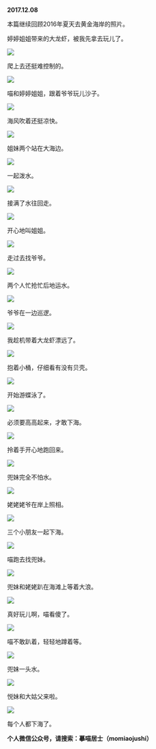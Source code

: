 
          
            
**2017.12.08**

本篇继续回顾2016年夏天去黄金海岸的照片。

婷婷姐姐带来的大龙虾，被我先拿去玩儿了。




![](img/51001-9036cca72096827e.jpg)




爬上去还挺难控制的。




![](img/51001-d8855cf1d384f2e2.jpg)




喵和婷婷姐姐，跟着爷爷玩儿沙子。




![](img/51001-812d8fc21dae0ea6.jpg)




海风吹着还挺凉快。




![](img/51001-8cea520372ea2ea5.jpg)




姐妹两个站在大海边。




![](img/51001-39a6eb04fdcd1729.jpg)




一起泼水。




![](img/51001-00082b84ad37b2b7.jpg)




接满了水往回走。




![](img/51001-9f04344bf711a78a.jpg)




开心地叫姐姐。




![](img/51001-c667a8b86193173a.jpg)




走过去找爷爷。




![](img/51001-6f9ade7daa4b0901.jpg)




两个人忙抢忙后地运水。




![](img/51001-02d03ef48f248a4b.jpg)




爷爷在一边巡逻。




![](img/51001-511388d9010ce417.jpg)




我趁机带着大龙虾漂远了。




![](img/51001-44c945fbc71af42e.jpg)




抱着小桶，仔细看有没有贝壳。




![](img/51001-a7be0939de8f42c3.jpg)




开始游蝶泳了。




![](img/51001-c18fd455fc39e4dc.jpg)




必须要高高起来，才敢下海。




![](img/51001-f12068cacfbb0acc.jpg)




拎着手开心地跑回来。




![](img/51001-4e9f4f9adc467dd9.jpg)




兜妹完全不怕水。




![](img/51001-8d3533aa54c561f5.jpg)




姥姥姥爷在岸上照相。




![](img/51001-fcd40033d235e77b.jpg)




三个小朋友一起下海。




![](img/51001-1082b03222bb3c56.jpg)




喵跑去找兜妹。




![](img/51001-6d7c8e03f26a67ce.jpg)




兜妹和姥姥趴在海滩上等着大浪。




![](img/51001-52958723242c4a71.jpg)




真好玩儿啊，喵看傻了。




![](img/51001-3dce7f6719d6abee.jpg)




喵不敢趴着，轻轻地蹲着等。




![](img/51001-021063f9762b01d0.jpg)




兜妹一头水。




![](img/51001-dbfb98033c26482a.jpg)




悦妹和大姑父来啦。




![](img/51001-dbf61751a3d577e4.jpg)




每个人都下海了。


**个人微信公众号，请搜索：摹喵居士（momiaojushi）**

          
        